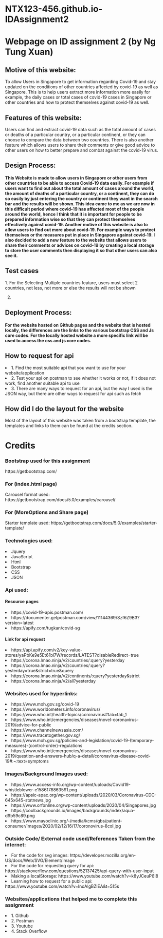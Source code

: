 # NTX123-456.github.io-IDAssignment2
<h1>Webpage on ID assignment 2 (by Ng Tung Xuan)</h1>
<h2>Motive of this website:</h2> 
<p>To allow Users in Singapore to get information regarding Covid-19 and stay updated on the conditions of 
other countries affected by covid-19 as well as Singapore. This is to help users extract more information more easily for example, the
daily cases or total cases of covid-19 cases in Singapore or other countries and how to protect themselves against covid-19 as well.<p>

<h2>Features of this website:</h2>
<p>Users can find and extract covid-19 data such as the total amount of cases or deaths of a particular country, or a particular continent, or they can choose to compare the data
between two countries. There is also another feature which allows users to share their comments or give good advice to other users on how to better prepare and combat against the covid-19 virus.</p>

<h2>Design Process:</h2>
<h4>This Website is made to allow users in Singapore or other users from other countries to be able to access Covid-19 data easily. For example if users want to find out about the total amount of cases around the world, the amount of deaths of a particular country, or a continent, they can do so easily by just entering the country or continent they want in the search bar and the results will be shown. This idea came to me as we are now in this difficult period where covid-19 has affected most of the people around the world, hence I think that it is important for people to be prepared information wise so that they can protect themselves effectively against covid-19. Another motive of this website is also to allow users to find out more about covid-19. For example ways to protect themselves or the measures put in place in Singapore against covid-19. I also decided to add a new feature to the website that allows users to share their comments or advices on covid-19 by creating a local storage to store the user comments then displaying it so that other users can also see it.</h4>
 

<h2>Test cases</h2>
1. For the Selecting Multiple countries feature, users must select 2 countries, not less, not more or else the results will not be shown

2. 

<h2>Deployment Process: </h2>
<h4>For the website hosted on Github pages and the website that is hosted locally, the differences are the links to the various bootstrap CSS and Js core codes. For the locally hosted website a more specific link will be used to access the css and js core codes.
  
<h2>How to request for api</h2>
<li>1. Find the most suitable api that you want to use for your website/application</li>
<li>2. Test your api on postman to see whether it works or not, if it does not work, find another suitable api to use</li>
<li>3. There are many ways to request for an api, but the way I used is the JSON way, but there are other ways to request for api such as fetch</li>

<h2>How did I do the layout for the website</h2>
Most of the layout of this website was taken from a bootstrap template, the templates and links to them can be found at the credits section.

<h1>Credits</h1>

<h3>Bootstrap used for this assignment</h3>
https://getbootstrap.com/

<h3>For (index.html page)</h3>
Carousel format used: https://getbootstrap.com/docs/5.0/examples/carousel/

<h3>For (MoreOptions and Share page)</h3>
Starter template used: https://getbootstrap.com/docs/5.0/examples/starter-template/

<h3>Technologies used:</h3>
<li>Jquery</li>
<li>JavaScript</li>
<li>Html</li>
<li>Bootstrap</li>
<li>CSS</li>
<li>JSON</li>

<h3>Api used:</h3>

<h4>Resource pages</h4>
<li>https://covid-19-apis.postman.com/</li>
<li>https://documenter.getpostman.com/view/11144369/Szf6Z9B3?version=latest</li>
<li>https://apify.com/tugkan/covid-sg</li>

<h4>Link for api request</h4>
<li>https://api.apify.com/v2/key-value-stores/yaPbKe9e5Et61bl7W/records/LATEST?disableRedirect=true</li>
<li>https://corona.lmao.ninja/v2/countries/:query?yesterday</li>
<li>https://corona.lmao.ninja/v2/countries/:query?yesterday=true&strict=true&query</li>
<li>https://corona.lmao.ninja/v2/continents/:query?yesterday&strict</li>
<li>https://corona.lmao.ninja/v2/all?yesterday</li>

<h3>Websites used for hyperlinks:</h3>
<li>https://www.moh.gov.sg/covid-19</li>
<li>https://www.worldometers.info/coronavirus/</li>
<li>https://www.who.int/health-topics/coronavirus#tab=tab_1</li>
<li>https://www.who.int/emergencies/diseases/novel-coronavirus-2019/advice-for-public</li>
<li>https://www.channelnewsasia.com/</li>
<li>https://www.tracetogether.gov.sg/</li>
<li>https://www.moh.gov.sg/policies-and-legislation/covid-19-(temporary-measures)-(control-order)-regulations</li>
<li>https://www.who.int/emergencies/diseases/novel-coronavirus-2019/question-and-answers-hub/q-a-detail/coronavirus-disease-covid-19#:~:text=symptoms</li>

<h3>Images/Background Images used:</h3>
<li>https://www.access-info.org/wp-content/uploads/Covid19-whistleblower-e1586178863591.png</li>
<li>https://apsic-apac.org/wp-content/uploads/2020/03/Coronavirus-CDC-645x645-statnews.jpg</li>
<li>https://www.orfonline.org/wp-content/uploads/2020/04/Singapores.jpg</li>
<li>https://coolbackgrounds.io/images/backgrounds/index/aqua-d9b59c89.png</li>
<li>https://www.mayoclinic.org/-/media/kcms/gbs/patient-consumer/images/2020/02/12/16/17/coronovirus-8col.jpg</li>

<h3>Outside Code/ External code used/References Taken from the internet:</h3>
<li>For the code for svg images: https://developer.mozilla.org/en-US/docs/Web/SVG/Element/image</li>

<li>For the code for requesting query for api: https://stackoverflow.com/questions/52137425/api-query-with-user-input</li>

<li>Making a localStorage: https://www.youtube.com/watch?v=k8yJCeuP6I8</li>

<li>Learning how to request for a public api: https://www.youtube.com/watch?v=InoAIgBZIEA&t=515s</li>

<h3>Websites/applications that helped me to complete this assignment</h3>
<li>1. Github </li>
<li>2. Postman </li>
<li>3. Youtube </li>
<li>4. Stack Overflow </li>


